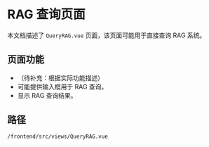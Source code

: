 # RAG 查询页面

本文档描述了 `QueryRAG.vue` 页面，该页面可能用于直接查询 RAG 系统。

## 页面功能
*   （待补充：根据实际功能描述）
*   可能提供输入框用于 RAG 查询。
*   显示 RAG 查询结果。

## 路径
`/frontend/src/views/QueryRAG.vue`